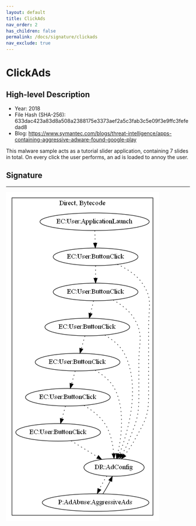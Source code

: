 ```yaml
---
layout: default
title: ClickAds
nav_order: 2
has_children: false
permalink: /docs/signature/clickads
nav_exclude: true
---
```


# ClickAds

## High-level Description

* Year: 2018
* File Hash (SHA-256): 633dac423a83d8a508a2388175e3373aef2a5c3fab3c5e09f3e9ffc3fefedad8
* Blog: https://www.symantec.com/blogs/threat-intelligence/apps-containing-aggressive-adware-found-google-play

This malware sample acts as a tutorial slider application, containing 7 slides in total. On every click the user performs, an ad is loaded to annoy the user.

## Signature
---

![](../../img/signatures/ClickAds.png)